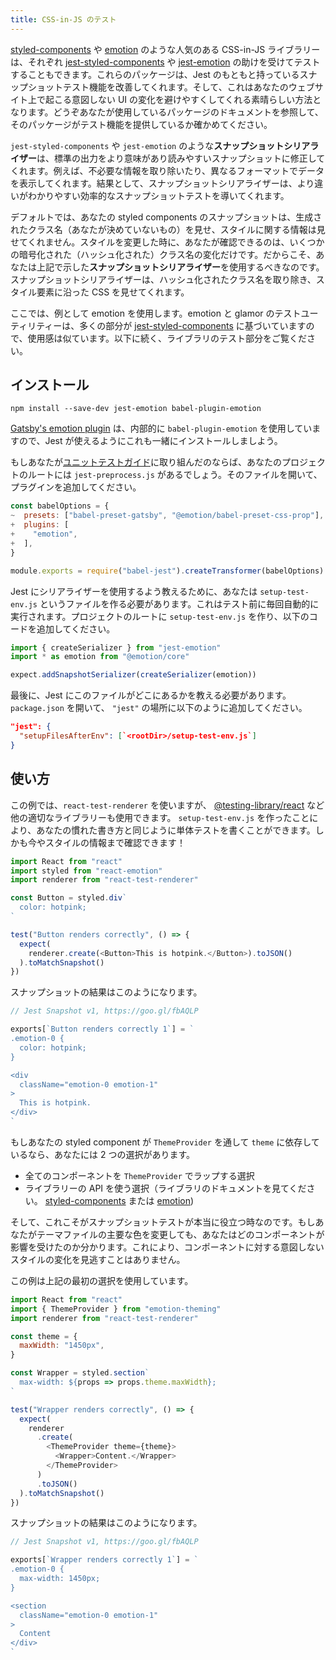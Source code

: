 ```yaml
---
title: CSS-in-JS のテスト
---
```


[styled-components](https://github.com/styled-components/styled-components) や [emotion](https://github.com/emotion-js/emotion) のような人気のある CSS-in-JS ライブラリーは、それぞれ [jest-styled-components](https://github.com/styled-components/jest-styled-components) や [jest-emotion](https://github.com/emotion-js/emotion/tree/master/packages/jest-emotion) の助けを受けてテストすることもできます。これらのパッケージは、Jest のもともと持っているスナップショットテスト機能を改善してくれます。そして、これはあなたのウェブサイト上で起こる意図しない UI の変化を避けやすくしてくれる素晴らしい方法となります。どうぞあなたが使用しているパッケージのドキュメントを参照して、そのパッケージがテスト機能を提供しているか確かめてください。

`jest-styled-components` や `jest-emotion` のような**スナップショットシリアライザー**は、標準の出力をより意味があり読みやすいスナップショットに修正してくれます。例えば、不必要な情報を取り除いたり、異なるフォーマットでデータを表示してくれます。結果として、スナップショットシリアライザーは、より違いがわかりやすい効率的なスナップショットテストを導いてくれます。

デフォルトでは、あなたの styled components のスナップショットは、生成されたクラス名（あなたが決めていないもの）を見せ、スタイルに関する情報は見せてくれません。スタイルを変更した時に、あなたが確認できるのは、いくつかの暗号化された（ハッシュ化された）クラス名の変化だけです。だからこそ、あなたは上記で示した**スナップショットシリアライザー**を使用するべきなのです。スナップショットシリアライザーは、ハッシュ化されたクラス名を取り除き、スタイル要素に沿った CSS を見せてくれます。

ここでは、例として emotion を使用します。emotion と glamor のテストユーティリティーは、多くの部分が [jest-styled-components](https://github.com/styled-components/jest-styled-components) に基づいていますので、使用感は似ています。以下に続く、ライブラリのテスト部分をご覧ください。

## インストール

```shell
npm install --save-dev jest-emotion babel-plugin-emotion
```

[Gatsby's emotion plugin](/packages/gatsby-plugin-emotion/) は、内部的に `babel-plugin-emotion` を使用していますので、Jest が使えるようにこれも一緒にインストールしましよう。

もしあなたが[ユニットテストガイド](/docs/unit-testing)に取り組んだのならば、あなたのプロジェクトのルートには `jest-preprocess.js` があるでしょう。そのファイルを開いて、プラグインを追加してください。

```diff:title=jest-preprocess.js
const babelOptions = {
~  presets: ["babel-preset-gatsby", "@emotion/babel-preset-css-prop"],
+  plugins: [
+    "emotion",
+  ],
}

module.exports = require("babel-jest").createTransformer(babelOptions)
```

Jest にシリアライザーを使用するよう教えるために、あなたは `setup-test-env.js` というファイルを作る必要があります。これはテスト前に毎回自動的に実行されます。プロジェクトのルートに `setup-test-env.js` を作り、以下のコードを追加してください。

```js:title=setup-test-env.js
import { createSerializer } from "jest-emotion"
import * as emotion from "@emotion/core"

expect.addSnapshotSerializer(createSerializer(emotion))
```

最後に、Jest にこのファイルがどこにあるかを教える必要があります。 `package.json` を開いて、 `"jest"` の場所に以下のように追加してください。

```json:title=package.json
"jest": {
  "setupFilesAfterEnv": [`<rootDir>/setup-test-env.js`]
}
```

## 使い方

この例では、`react-test-renderer` を使いますが、 [@testing-library/react](/docs/testing-react-components) など他の適切なライブラリーも使用できます。 `setup-test-env.js` を作ったことにより、あなたの慣れた書き方と同じように単体テストを書くことができます。しかも今やスタイルの情報まで確認できます！

```js:title=src/components/Button.test.js
import React from "react"
import styled from "react-emotion"
import renderer from "react-test-renderer"

const Button = styled.div`
  color: hotpink;
`

test("Button renders correctly", () => {
  expect(
    renderer.create(<Button>This is hotpink.</Button>).toJSON()
  ).toMatchSnapshot()
})
```

スナップショットの結果はこのようになります。

```js
// Jest Snapshot v1, https://goo.gl/fbAQLP

exports[`Button renders correctly 1`] = `
.emotion-0 {
  color: hotpink;
}

<div
  className="emotion-0 emotion-1"
>
  This is hotpink.
</div>
`
```

もしあなたの styled component が `ThemeProvider` を通して `theme` に依存しているなら、あなたには 2 つの選択があります。

- 全てのコンポーネントを `ThemeProvider` でラップする選択
- ライブラリーの API を使う選択（ライブラリのドキュメントを見てください。 [styled-components](https://github.com/styled-components/jest-styled-components#theming) または [emotion](https://github.com/emotion-js/emotion/tree/master/packages/emotion-theming#createbroadcast-function))

そして、これこそがスナップショットテストが本当に役立つ時なのです。もしあなたがテーマファイルの主要な色を変更しても、あなたはどのコンポーネントが影響を受けたのか分かります。これにより、コンポーネントに対する意図しないスタイルの変化を見逃すことはありません。

この例は上記の最初の選択を使用しています。

```js:title=src/components/Wrapper.test.js
import React from "react"
import { ThemeProvider } from "emotion-theming"
import renderer from "react-test-renderer"

const theme = {
  maxWidth: "1450px",
}

const Wrapper = styled.section`
  max-width: ${props => props.theme.maxWidth};
`

test("Wrapper renders correctly", () => {
  expect(
    renderer
      .create(
        <ThemeProvider theme={theme}>
          <Wrapper>Content.</Wrapper>
        </ThemeProvider>
      )
      .toJSON()
  ).toMatchSnapshot()
})
```

スナップショットの結果はこのようになります。

```js
// Jest Snapshot v1, https://goo.gl/fbAQLP

exports[`Wrapper renders correctly 1`] = `
.emotion-0 {
  max-width: 1450px;
}

<section
  className="emotion-0 emotion-1"
>
  Content
</div>
`
```
